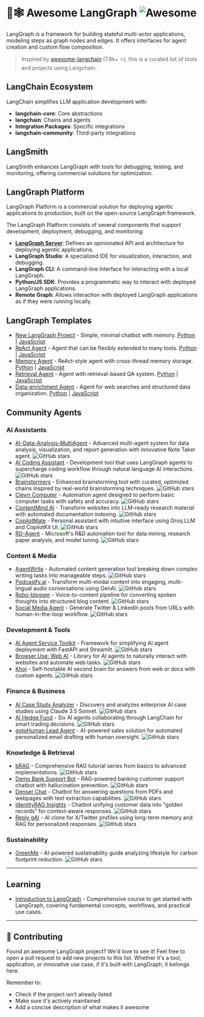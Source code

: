 # 🦜🕸️ Awesome LangGraph ![Awesome](https://awesome.re/badge.svg)

LangGraph is a framework for building stateful multi-actor applications, modeling steps as graph nodes and edges. It offers interfaces for agent creation and custom flow composition.

> Inspired by [awesome-langchain](https://github.com/kyrolabs/awesome-langchain) (7.8k+ ⭐), this is a curated list of tools and projects using Langchain.

## LangChain Ecosystem

LangChain simplifies LLM application development with:

- **langchain-core**: Core abstractions
- **langchain**: Chains and agents
- **Integration Packages**: Specific integrations
- **langchain-community**: Third-party integrations

## LangSmith

LangSmith enhances LangGraph with tools for debugging, testing, and monitoring, offering commercial solutions for optimization.

## LangGraph Platform

LangGraph Platform is a commercial solution for deploying agentic applications to production, built on the open-source LangGraph framework.

The LangGraph Platform consists of several components that support development, deployment, debugging, and monitoring:

- **[LangGraph Server](https://langchain-ai.github.io/langgraph/concepts/langgraph_platform/#overview)**: Defines an opinionated API and architecture for deploying agentic applications.
- **LangGraph Studio**: A specialized IDE for visualization, interaction, and debugging.
- **LangGraph CLI**: A command-line interface for interacting with a local LangGraph.
- **Python/JS SDK**: Provides a programmatic way to interact with deployed LangGraph applications.
- **Remote Graph**: Allows interaction with deployed LangGraph applications as if they were running locally.

## LangGraph Templates

- [New LangGraph Project](https://github.com/langchain-ai/new-langgraph-project) - Simple, minimal chatbot with memory. [Python](https://github.com/langchain-ai/new-langgraph-project) | [JavaScript](https://github.com/langchain-ai/new-langgraphjs-project)
- [ReAct Agent](https://github.com/langchain-ai/react-agent) - Agent that can be flexibly extended to many tools. [Python](https://github.com/langchain-ai/react-agent) | [JavaScript](https://github.com/langchain-ai/react-agent-js)
- [Memory Agent](https://github.com/langchain-ai/memory-agent) - ReAct-style agent with cross-thread memory storage. [Python](https://github.com/langchain-ai/memory-agent) | [JavaScript](https://github.com/langchain-ai/memory-agent-js)
- [Retrieval Agent](https://github.com/langchain-ai/retrieval-agent-template) - Agent with retrieval-based QA system. [Python](https://github.com/langchain-ai/retrieval-agent-template) | [JavaScript](https://github.com/langchain-ai/retrieval-agent-template-js)
- [Data-enrichment Agent](https://github.com/langchain-ai/data-enrichment) - Agent for web searches and structured data organization. [Python](https://github.com/langchain-ai/data-enrichment) | [JavaScript](https://github.com/langchain-ai/data-enrichment-js)

## Community Agents

### AI Assistants
- [AI-Data-Analysis-MultiAgent](https://github.com/starpig1129/AI-Data-Analysis-MultiAgent) - Advanced multi-agent system for data analysis, visualization, and report generation with innovative Note Taker agent. ![GitHub stars](https://img.shields.io/github/stars/starpig1129/AI-Data-Analysis-MultiAgent)
- [AI Coding Assistant](https://github.com/AbhinavTheDev/coding-agent) - Development tool that uses LangGraph agents to supercharge coding workflow through natural language AI interactions. ![GitHub stars](https://img.shields.io/github/stars/AbhinavTheDev/coding-agent)
- [Brainstormers](https://github.com/Azzedde/brainstormers) - Enhanced brainstorming tool with curated, optimized chains inspired by real-world brainstorming techniques. ![GitHub stars](https://img.shields.io/github/stars/Azzedde/brainstormers)
- [Clevrr Computer](https://github.com/Clevrr-AI/Clevrr-Computer) - Automation agent designed to perform basic computer tasks with safety and accuracy. ![GitHub stars](https://img.shields.io/github/stars/Clevrr-AI/Clevrr-Computer)
- [ContentMind AI](https://github.com/lgesuellip/researcher_agent) - Transform websites into LLM-ready research material with automated documentation indexing. ![GitHub stars](https://img.shields.io/github/stars/lgesuellip/researcher_agent)
- [CopilotMate](https://github.com/AkashJana18/copilotmate) - Personal assistant with intuitive interface using Groq LLM and CopilotKit UI. ![GitHub stars](https://img.shields.io/github/stars/AkashJana18/copilotmate)
- [RD-Agent](https://github.com/microsoft/RD-Agent) - Microsoft's R&D automation tool for data mining, research paper analysis, and model tuning. ![GitHub stars](https://img.shields.io/github/stars/microsoft/RD-Agent)

### Content & Media
- [AgentWrite](https://github.com/denser-org/denser-chat) - Automated content generation tool breaking down complex writing tasks into manageable steps. ![GitHub stars](https://img.shields.io/github/stars/denser-org/denser-chat)
- [Podcastfy.ai](https://github.com/souzatharsis/podcastfy) - Transform multi-modal content into engaging, multi-lingual audio conversations using GenAI. ![GitHub stars](https://img.shields.io/github/stars/souzatharsis/podcastfy)
- [Robo-blogger](https://github.com/langchain-ai/robo-blogger) - Voice-to-content pipeline for converting spoken thoughts into structured blog content. ![GitHub stars](https://img.shields.io/github/stars/langchain-ai/robo-blogger)
- [Social Media Agent](https://github.com/langchain-ai/social-media-agent) - Generate Twitter & LinkedIn posts from URLs with human-in-the-loop workflow. ![GitHub stars](https://img.shields.io/github/stars/langchain-ai/social-media-agent)

### Development & Tools
- [AI Agent Service Toolkit](https://github.com/JoshuaC215/agent-service-toolkit) - Framework for simplifying AI agent deployment with FastAPI and Streamlit. ![GitHub stars](https://img.shields.io/github/stars/JoshuaC215/agent-service-toolkit)
- [Browser Use: Web AI](https://github.com/browser-use/browser-use) - Library for AI agents to naturally interact with websites and automate web tasks. ![GitHub stars](https://img.shields.io/github/stars/browser-use/browser-use)
- [Khoj](https://github.com/khoj-ai/khoj) - Self-hostable AI second brain for answers from web or docs with custom agents. ![GitHub stars](https://img.shields.io/github/stars/khoj-ai/khoj)

### Finance & Business
- [AI Case Study Analyzer](https://github.com/muratcankoylan/AI-Investigator) - Discovers and analyzes enterprise AI case studies using Claude 3.5 Sonnet. ![GitHub stars](https://img.shields.io/github/stars/muratcankoylan/AI-Investigator)
- [AI Hedge Fund](https://github.com/virattt/ai-hedge-fund) - Six AI agents collaborating through LangChain for smart trading decisions. ![GitHub stars](https://img.shields.io/github/stars/virattt/ai-hedge-fund)
- [gotoHuman Lead Agent](https://github.com/gotohuman/gotohuman-langgraph-lead-example) - AI-powered sales solution for automated personalized email drafting with human oversight. ![GitHub stars](https://img.shields.io/github/stars/gotohuman/gotohuman-langgraph-lead-example)

### Knowledge & Retrieval
- [bRAG](https://github.com/bRAGAI/bRAG-langchain) - Comprehensive RAG tutorial series from basics to advanced implementations. ![GitHub stars](https://img.shields.io/github/stars/bRAGAI/bRAG-langchain)
- [Demo Bank Support Bot](https://github.com/multinear-demo/demo-bank-support-lc-py) - RAG-powered banking customer support chatbot with hallucination prevention. ![GitHub stars](https://img.shields.io/github/stars/multinear-demo/demo-bank-support-lc-py)
- [Denser Chat](https://github.com/denser-org/denser-chat) - Chatbot for answering questions from PDFs and webpages with text extraction capabilities. ![GitHub stars](https://img.shields.io/github/stars/denser-org/denser-chat)
- [IdentityRAG Insights](https://github.com/tilotech/identity-rag-customer-insights-chatbot) - Chatbot unifying customer data into "golden records" for context-aware responses. ![GitHub stars](https://img.shields.io/github/stars/tilotech/identity-rag-customer-insights-chatbot)
- [Reply gAI](https://github.com/langchain-ai/reply_gAI) - AI clone for X/Twitter profiles using long-term memory and RAG for personalized responses. ![GitHub stars](https://img.shields.io/github/stars/langchain-ai/reply_gAI)

### Sustainability
- [GreenMe](https://github.com/vivek-suryavanshi/GreenMeGenAIApp) - AI-powered sustainability guide analyzing lifestyle for carbon footprint reduction. ![GitHub stars](https://img.shields.io/github/stars/vivek-suryavanshi/GreenMeGenAIApp)

---

## Learning

- [Introduction to LangGraph](https://academy.langchain.com/courses/intro-to-langgraph) - Comprehensive course to get started with LangGraph, covering fundamental concepts, workflows, and practical use cases.

---



## 🤝 Contributing

Found an awesome LangGraph project? We'd love to see it! Feel free to open a pull request to add new projects to this list. Whether it's a tool, application, or innovative use case, if it's built with LangGraph, it belongs here.

Remember to:
- Check if the project isn't already listed
- Make sure it's actively maintained
- Add a concise description of what makes it awesome

